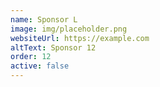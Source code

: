 ```yaml
---
name: Sponsor L
image: img/placeholder.png
websiteUrl: https://example.com
altText: Sponsor 12
order: 12
active: false
---
```

